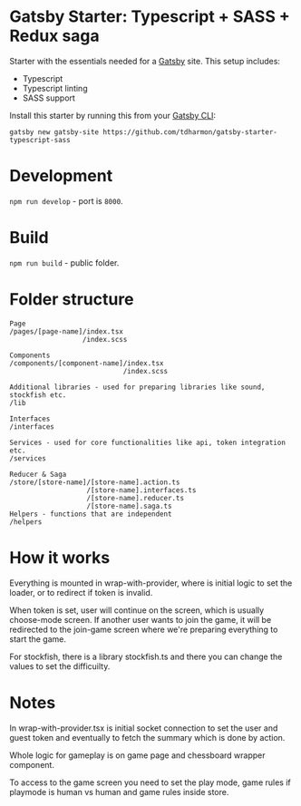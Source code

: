 # Gatsby Starter: Typescript + SASS + Redux saga
Starter with the essentials needed for a [Gatsby](https://www.gatsbyjs.org/) site. This setup includes:

- Typescript
- Typescript linting
- SASS support

Install this starter by running this from your [Gatsby CLI](https://next.gatsbyjs.org/tutorial/part-zero/#install-the-gatsby-cli):
```
gatsby new gatsby-site https://github.com/tdharmon/gatsby-starter-typescript-sass
```

# Development
`npm run develop` - port is `8000`.

# Build
`npm run build` - public folder.

# Folder structure
```
Page
/pages/[page-name]/index.tsx
                  /index.scss

Components
/components/[component-name]/index.tsx
                            /index.scss

Additional libraries - used for preparing libraries like sound, stockfish etc.
/lib

Interfaces
/interfaces

Services - used for core functionalities like api, token integration etc.
/services

Reducer & Saga
/store/[store-name]/[store-name].action.ts
                   /[store-name].interfaces.ts
                   /[store-name].reducer.ts
                   /[store-name].saga.ts
Helpers - functions that are independent
/helpers
```

# How it works
Everything is mounted in wrap-with-provider, where is initial logic to set the loader, or to redirect if token is invalid.

When token is set, user will continue on the screen, which is usually choose-mode screen.
If another user wants to join the game, it will be redirected to the join-game screen where we're preparing everything to start the game.

For stockfish, there is a library stockfish.ts and there you can change the values to set the difficuilty.

# Notes
In wrap-with-provider.tsx is initial socket connection to set the user and guest token and eventually to fetch the summary which is done by action.

Whole logic for gameplay is on game page and chessboard wrapper component.

To access to the game screen you need to set the play mode, game rules if playmode is human vs human and game rules inside store.